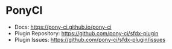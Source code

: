 # PonyCI 

* Docs: https://pony-ci.github.io/pony-ci
* Plugin Repository: https://github.com/pony-ci/sfdx-plugin
* Plugin Issues: https://github.com/pony-ci/sfdx-plugin/issues